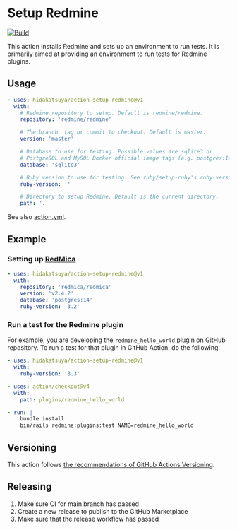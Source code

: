 # Setup Redmine

[![Build](https://github.com/hidakatsuya/action-setup-redmine/actions/workflows/build.yml/badge.svg?branch=main)](https://github.com/hidakatsuya/action-setup-redmine/actions/workflows/build.yml)

This action installs Redmine and sets up an environment to run tests. It is primarily aimed at providing an environment to run tests for Redmine plugins.

## Usage

```yaml
- uses: hidakatsuya/action-setup-redmine@v1
  with:
    # Redmine repository to setup. Default is redmine/redmine.
    repository: 'redmine/redmine'

    # The branch, tag or commit to checkout. Default is master.
    version: 'master'

    # Database to use for testing. Possible values are sqlite3 or
    # PostgreSQL and MySQL Docker official image tags (e.g. postgres:14, mysql:8.1.0). Default is sqlite3
    database: 'sqlite3'

    # Ruby version to use for testing. See ruby/setup-ruby's ruby-version input for available versions.
    ruby-version: ''

    # Directory to setup Redmine. Default is the current directory.
    path: '.'
```

See also [action.yml](./action.yml).

## Example

### Setting up [RedMica](https://github.com/redmica/redmica)

```yaml
- uses: hidakatsuya/action-setup-redmine@v1
  with:
    repository: 'redmica/redmica'
    version: 'v2.4.2'
    database: 'postgres:14'
    ruby-version: '3.2'
```

### Run a test for the Redmine plugin

For example, you are developing the `redmine_hello_world` plugin on GitHub repository. To run a test for that plugin in GitHub Action, do the following:

```yaml
- uses: hidakatsuya/action-setup-redmine@v1
  with:
    ruby-version: '3.3'

- uses: action/checkout@v4
  with:
    path: plugins/redmine_hello_world

- run: |
    bundle install
    bin/rails redmine:plugins:test NAME=redmine_hello_world
```

## Versioning

This action follows [the recommendations of GitHub Actions Versioning](https://github.com/actions/toolkit/blob/master/docs/action-versioning.md).

## Releasing

1. Make sure CI for main branch has passed
2. Create a new release to publish to the GitHub Marketplace
3. Make sure that the release workflow has passed
